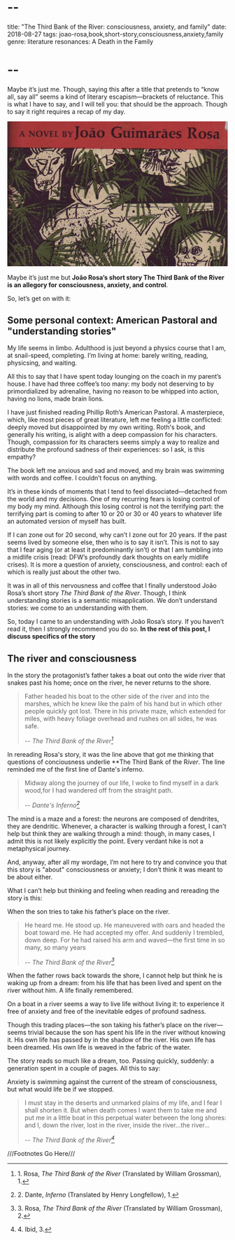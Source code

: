 # --
title: "The Third Bank of the River: consciousness, anxiety, and family"
date: 2018-08-27
tags: joao-rosa,book,short-story,consciousness,anxiety,family
genre: literature
resonances: A Death in the Family
# --

Maybe it’s just me. Though, saying this after a title that pretends to “know all, say all” seems a kind of literary escapism—brackets of reluctance. This is what I have to say, and I will tell you: that should be the approach. Though to say it right requires a recap of my day.

![the-third-bank-of-the-river](/static/img/post-images/the-third-bank-of-the-river/the-third-bank-of-the-river.jpg)

Maybe it’s just me but **João Rosa’s short story The Third Bank of the River is an allegory for consciousness, anxiety, and control**.

So, let’s get on with it:

## Some personal context: American Pastoral and "understanding stories"

My life seems in limbo. Adulthood is just beyond a physics course that I am, at snail-speed, completing. I’m living at home: barely writing, reading, physicsing, and waiting.

All this to say that I have spent today lounging on the coach in my parent’s house. I have had three coffee’s too many: my body not deserving to by primordialized by adrenaline, having no reason to be whipped into action, having no lions, made brain lions.

I have just finished reading Phillip Roth’s American Pastoral. A masterpiece, which, like most pieces of great literature, left me feeling a little conflicted: deeply moved but disappointed by my own writing. Roth's book, and generally his writing, is alight with a deep compassion for his characters. Though, compassion for its characters seems simply a way to realize and distribute the profound sadness of their experiences: so I ask, is this empathy?

The book left me anxious and sad and moved, and my brain was swimming with words and coffee. I couldn’t focus on anything.

It’s in these kinds of moments that I tend to feel dissociated—detached from the world and my decisions. One of my recurring fears is losing control of my body my mind. Although this losing control is not the terrifying part: the terrifying part is coming to after 10 or 20 or 30 or 40 years to whatever life an automated version of myself has built.

If I can zone out for 20 second, why can’t I zone out for 20 years. If the past seems lived by someone else, then who is to say it isn’t.  This is not to say that I fear aging (or at least it predominantly isn’t) or that I am tumbling into a midlife crisis (read: DFW’s profoundly dark thoughts on early midlife crises). It is more a question of anxiety, consciousness, and control: each of which is really just about the other two.

It was in all of this nervousness and coffee that I finally understood João Rosa’s short story *The Third Bank of the River*. Though, I think understanding stories is a semantic misapplication. We don’t understand stories: we come to an understanding with them.

So, today I came to an understanding with João Rosa’s story. If you haven’t read it, then I strongly recommend you do so. **In the rest of this post, I discuss specifics of the story**

## The river and consciousness

In the story the protagonist’s father takes a boat out onto the wide river that snakes past his home; once on the river, he never returns to the shore.

> Father headed his boat to the other side of the river and into the marshes, which he knew like the palm of his hand but in which other people quickly got lost. There in his private maze, which extended for miles, with heavy foliage overhead and rushes on all sides, he was safe.
>
> <cite> -- The Third Bank of the River[^1] </cite>

In rereading Rosa's story, it was the line above that got me thinking that questions of conciousness underlie **The Third Bank of the R*iver*. The line reminded me of the first line of Dante's inferno.

> Midway along the journey of our life, I woke to find myself in a dark wood,for I had wandered off from the straight path.
>
> <cite> -- Dante's Inferno[^2]</cite>

The mind is a maze and a forest: the neurons are composed of dendrites, they are dendritic. Whenever, a character is walking through a forest, I can't help but think they are walking through a mind: though, in many cases, I admit this is not likely explicitly the point. Every verdant hike is not a metaphysical journey.

And, anyway, after all my wordage, I’m not here to try and convince you that this story is "about" consciousness or anxiety; I don’t think it was meant to be about either.

What I can’t help but thinking and feeling when reading and rereading the story is this:

When the son tries to take his father’s place on the river.

> He heard me. He stood up. He maneuvered with oars and headed the boat toward me. He had accepted my offer. And suddenly I trembled, down deep. For he had raised his arm and waved—the first time in so many, so many years
>
> <cite> -- The Third Bank of the River[^3]</cite>

When the father rows back towards the shore, I cannot help but think he is waking up from a dream: from his life that has been lived and spent on the river without him. A life finally remembered.

On a boat in a river seems a way to live life without living it: to experience it free of anxiety and free of the inevitable edges of profound sadness.

Though this trading places—the son taking his father’s place on the river—seems trivial because the son has spent his life in the river without knowing it. His own life has passed by in the shadow of the river. His own life has been dreamed. His own life is weaved in the fabric of the water.

The story reads so much like a dream, too. Passing quickly, suddenly: a generation spent in a couple of pages. All this to say:

Anxiety is swimming against the current of the stream of consciousness, but what would life be if we stopped.

> I must stay in the deserts and unmarked plains of my life, and I fear I shall shorten it. But when death comes I want them to take me and put me in a little boat in this perpetual water between the long shores: and I, down the river, lost in the river, inside the river…the river…
>
> <cite> -- The Third Bank of the River[^4]</cite>

///Footnotes Go Here///

[^1]: 1\. Rosa, *The Third Bank of the River* (Translated by William Grossman), 1.
[^2]: 2\. Dante, *Inferno* (Translated by Henry Longfellow), 1.
[^3]: 3\. Rosa, *The Third Bank of the River* (Translated by William Grossman), 2.
[^4]: 4\. Ibid, 3.

